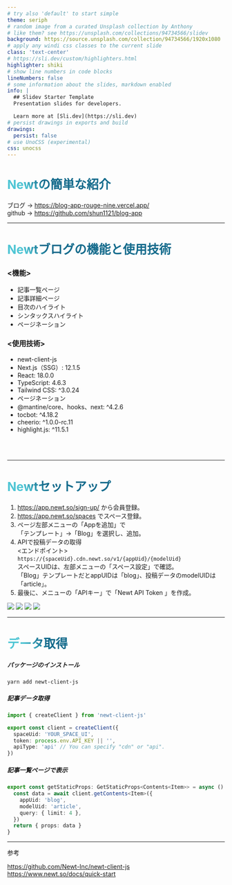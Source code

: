 ```yaml
---
# try also 'default' to start simple
theme: seriph
# random image from a curated Unsplash collection by Anthony
# like them? see https://unsplash.com/collections/94734566/slidev
background: https://source.unsplash.com/collection/94734566/1920x1080
# apply any windi css classes to the current slide
class: 'text-center'
# https://sli.dev/custom/highlighters.html
highlighter: shiki
# show line numbers in code blocks
lineNumbers: false
# some information about the slides, markdown enabled
info: |
  ## Slidev Starter Template
  Presentation slides for developers.

  Learn more at [Sli.dev](https://sli.dev)
# persist drawings in exports and build
drawings:
  persist: false
# use UnoCSS (experimental)
css: unocss
---
```


# Newtの簡単な紹介

ブログ → https://blog-app-rouge-nine.vercel.app/ <br>
github → https://github.com/shun1121/blog-app
<!--
The last comment block of each slide will be treated as slide notes. It will be visible and editable in Presenter Mode along with the slide. [Read more in the docs](https://sli.dev/guide/syntax.html#notes)
-->

---

<h1 class="ml-10">Newtブログの機能と使用技術</h1>

<div class="flex mt-10">
  <div class="ml-[50px]">
    <h3>&lt;機能&gt;</h3>
    <ul>
      <li>記事一覧ページ</li>
      <li>記事詳細ページ</li>
      <li>目次のハイライト</li>
      <li>シンタックスハイライト</li>
      <li>ページネーション</li>
    </ul>
  </div>
  <div class="ml-[100px]">
    <h3>&lt;使用技術&gt;</h3>
    <ul>
      <li class="color-blue font-bold">newt-client-js</li>
      <li>Next.js（SSG）: 12.1.5</li>
      <li>React: 18.0.0</li>
      <li>TypeScript: 4.6.3</li>
      <li>Tailwind CSS: ^3.0.24</li>
      <li>ページネーション</li>
      <li>@mantine/core、hooks、next: ^4.2.6</li>
      <li>tocbot: ^4.18.2</li>
      <li>cheerio: ^1.0.0-rc.11</li>
      <li>highlight.js: ^11.5.1</li>
    </ul>
  </div>
</div>


<br>
<br>

<!--
You can have `style` tag in markdown to override the style for the current page.
Learn more: https://sli.dev/guide/syntax#embedded-styles
-->

<style>
h1 {
  background-color: #2B90B6;
  background-image: linear-gradient(45deg, #4EC5D4 10%, #146b8c 20%);
  background-size: 100%;
  -webkit-background-clip: text;
  -moz-background-clip: text;
  -webkit-text-fill-color: transparent;
  -moz-text-fill-color: transparent;
}
</style>

---

# Newtセットアップ

<div class="flex mb-3">
  <ol>
    <li>
      <a href="https://app.newt.so/sign-up/">https://app.newt.so/sign-up/</a>
      から会員登録。
    </li>
    <li>
      <a href="https://app.newt.so/spaces">https://app.newt.so/spaces</a>
      でスペース登録。
    </li>
    <li>
    ページ左部メニューの「Appを追加」で<br>「テンプレート」→「Blog」を選択し、追加。
    </li>
    <li>
    APIで投稿データの取得<br>
    &lt;エンドポイント&gt;<br>
    <code>https://{spaceUid}.cdn.newt.so/v1/{appUid}/{modelUid}</code><br>
    スペースUIDは、左部メニューの「スペース設定」で確認。<br>
    「Blog」テンプレートだとappUIDは「blog」、投稿データのmodelUIDは「article」。<br>
    </li>
    <li>
    最後に、メニューの「APIキー」で「Newt API Token 」を作成。
    </li>
  </ol>
  <div class="ml-10">
    <img
    class="w-auto h-30 mb-3"
    src="/signup.png"
    />
    <img
    class="w-auto h-10 mb-3"
    src="/add-app.png"
    />
    <img
    class="w-auto h-30 mb-3"
    src="/app-template.png"
    />
    <img
    class="w-auto h-30 mb-3"
    src="/setting-space.png"
    />
  </div>
</div>


<!-- --- -->
<!-- layout: image-right
image: https://source.unsplash.com/collection/94734566/1920x1080 -->
---

# データ取得
<h5>パッケージのインストール</h5>

```
yarn add newt-client-js
```
<h5>記事データ取得</h5>

```ts
import { createClient } from 'newt-client-js'

export const client = createClient({
  spaceUid: 'YOUR_SPACE_UI',
  token: process.env.API_KEY || '',
  apiType: 'api' // You can specify "cdn" or "api".
})
```
<h5>記事一覧ページで表示</h5>

```ts
export const getStaticProps: GetStaticProps<Contents<Item>> = async () => {
  const data = await client.getContents<Item>({
    appUid: 'blog',
    modelUid: 'article',
    query: { limit: 4 },
  })
  return { props: data }
}
```

---

参考

https://github.com/Newt-Inc/newt-client-js <br>
https://www.newt.so/docs/quick-start

